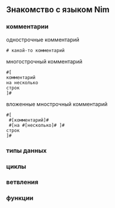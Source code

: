 ## Знакомство с языком Nim

### комментарии

однострочные комментарий
```
# какой-то комментарий
```
многострочный комментарий
```
#[
комментарий
на несколько
строк
]#
```
вложенные мнострочный комментарий
```
#[
 #[комментарий]#
 #[на #[несколько]# ]#
строк
]#

```

### типы данных

### циклы

### ветвления

### функции

